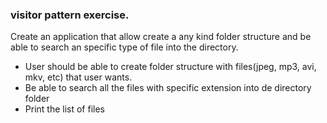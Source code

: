 ### visitor pattern exercise.

Create an application that allow create a any kind folder structure and be able to search an specific type of file into the directory.
 - User should be able to create folder structure with files(jpeg, mp3, avi, mkv, etc) that user wants.
 - Be able to search all the files with specific extension into de directory folder
 - Print the list of files 
